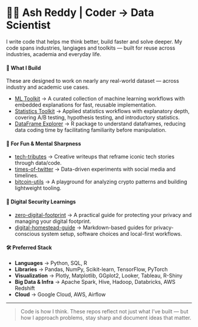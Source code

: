 # 👨‍💻 Ash Reddy | Coder → Data Scientist

I write code that helps me think better, build faster and solve deeper. My code spans industries, langiages and toolkits — built for reuse across industries, academia and everyday life.

#### 🧱 What I Build
These are designed to work on nearly any real-world dataset — across industry and academic use cases.
- [ML Toolkit](https://github.com/ashrithssreddy/ml-toolkit) → A curated collection of machine learning workflows with embedded explanations for fast, reusable implementation.
- [Statistics Toolkit](https://github.com/ashrithssreddy/statistics-toolkit) → Applied statistics workflows with explanatory depth, covering A/B testing, hypothesis testing, and introductory statistics.
- [DataFrame Explorer](https://github.com/ashrithssreddy/dataframe-explorer) → R package to understand dataframes, reducing data coding time by facilitating familiarity before manipulation.

#### 🧠 For Fun & Mental Sharpness
- [tech-tributes](https://github.com/ashrithssreddy/tech-tributes) → Creative writeups that reframe iconic tech stories through data/code.
- [times-of-twitter](https://github.com/ashrithssreddy/times-of-twitter) → Data-driven experiments with social media and timelines.
- [bitcoin-utils](https://github.com/ashrithssreddy/bitcoin-utils) → A playground for analyzing crypto patterns and building lightweight tooling.

#### 🔐 Digital Security Learnings
- [zero-digital-footprint](https://github.com/ashrithssreddy/zero-digital-footprint) → A practical guide for protecting your privacy and managing your digital footprint.
- [digital-homestead-guide](https://github.com/ashrithssreddy/digital-homestead-guide) → Markdown-based guides for privacy-conscious system setup, software choices and local-first workflows.

#### 🛠 Preferred Stack 

- **Languages** → Python, SQL, R  
- **Libraries** → Pandas, NumPy, Scikit-learn, TensorFlow, PyTorch
- **Visualization** → Plotly, Matplotlib, GGplot2, Looker, Tableau, R-Shiny
- **Big Data & Infra** → Apache Spark, Hive, Hadoop, Databricks, AWS Redshift  
- **Cloud** → Google Cloud, AWS, Airflow
<!-- 
- **Statistics** → z-test, t-test, ANOVA, chi-square, A/B testing
- **Machine Learning** 
  - Classification → Naive Bayes, Trees, Nearest Neighbors, SVM, Logistic Regression  
  - Regression → OLS, Bayesian, Regularized  
  - Ensembles → Random Forest, GBT, AdaBoost, XGBoost, Voting, Stacking, Meta-classifier  
  - Unsupervised → Clustering, Dim Reduction, Association Rules  
-->
---

> Code is how I think. These repos reflect not just what I’ve built — but how I approach problems, stay sharp and document ideas that matter.
